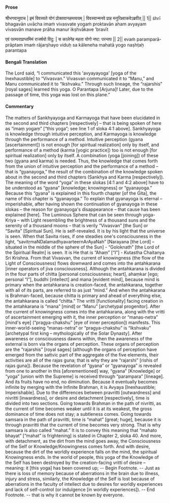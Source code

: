 #### Prose 

श्रीभगवानुवाच |
इमं विवस्वते योगं प्रोक्तवानहमव्ययम् |
विवस्वान्मनवे प्राह मनुरिक्ष्वाकवेऽब्रवीत् || 1||
śhrī bhagavān uvācha
imaṁ vivasvate yogaṁ proktavān aham avyayam
vivasvān manave prāha manur ikṣhvākave ’bravīt

एवं परम्पराप्राप्तमिमं राजर्षयो विदु: |
स कालेनेह महता योगो नष्ट: परन्तप || 2||
evaṁ paramparā-prāptam imaṁ rājarṣhayo viduḥ
sa kāleneha mahatā yogo naṣhṭaḥ parantapa

 #### Bengali Translation 

The Lord said, “I communicated this 'avyayayoga' [yoga of the Inexhaustible] to “Vivasvan.” Vivasvan communicated it to “Manu,” and Manu communicated it to “Ikshvaku.” Through such lineage, the “rajarshis” [royal sages] learned this yoga. O Parantapa [Arjuna]! Later, due to the passage of time, this yoga was lost on this plane.”

 #### Commentary 

The matters of Sankhyayoga and Karmayoga that have been elucidated in the second and third chapters [respectively] – that is being spoken of here as “imaṃ yogaṃ” [“this yoga”; see line 1 of sloka 4:1 above]. Sankhyayoga is knowledge through intuitive perception, and Karmayoga is knowledge through the performance of a method. Intuitive perception (gyana [ascertainment]) is not enough [for spiritual realization] only by itself, and performance of a method (karma [yogic practice]) too is not enough [for spiritual realization] only by itself. A combination (yoga [joining]) of these two (gyana and karma) is needed. Thus, the knowledge that comes forth from the union of intuitive perception and the performance of a method – that is “gyanayoga,” the result of the combination of the knowledge spoken about in the second and third chapters (Sankhya and Karma [respectively]). The meaning of the word “yoga” in these slokas [4:1 and 4:2 above] have to be understood as “gyana” [knowledge; knowingness] or “gyanayoga.” Because this “gyana” is explained in this fourth chapter [of the Gita], the name of this chapter is “gyanayoga.” To explain that gyanayoga is eternal – imperishable, after having shown the continuation of gyanayoga in these slokas – the reason for gyanayoga's disappearance – that cause has been explained [here]. The Luminous Sphere that can be seen through yoga-Kriya – with Light resembling the brightness of a thousand suns and the serenity of a thousand moons – that is verily “Vivasvan” [the Sun] or “Savita” [Spiritual Sun]. He is self-revealed. It is by his light that the universe is seen. When that Savita rises, if one steadies one's consciousness in the light,      “savitṛmaNDalamadhyavarteernArAyaNah” [Narayana [the Lord] – situated in the middle of the sphere of the Sun] - “Goloknath” [the Lord of the Spiritual Realm] is seen. It is He that is “Ahaṃ” [“I”] - Kutastha Chaitanya Sri Krishna. From that Vivasvan, the current of knowingness (the flow of the Light of Consciousness) flows downward and comes into the antahkarana [inner operators of jiva consciousness]. Although the antahkarana is divided in the four parts of chitta [personal consciousness; heart], ahaṃkar [ego; personal “I”], buddhi [intellect] and mana [evident mind], because mind is primary when the antahkarana is creation-faced, the antahkarana, together with all of its parts, are referred to as just “mind.” And when the antahkarana is Brahman-faced, because chitta is primary and ahead of everything else, the antahkarana is called “chitta.” The vritti [functionality] facing creation in the antahkarana is “mana” [mind] or “Manu” [archetypal progenitor]. After the current of knowingness comes into the antahkarana, along with the vritti of ascertainment emerging with it, the inner perception or “manas-netra” [mind's eye] (“pragya-chakshu” [eye of inner perception]) manifests. This inner-world-seeing “manas-netra” or “pragya-chakshu” is “Ikshvaku” [archetypal first king – mythologically of the Solar Dynasty]. After awareness or consciousness dawns within, then the awareness of the external is born via the organs of perception. These organs of perception are the “rajarshis” [royal sages] (although the organs of perception have emerged from the sattvic part of the aggregate of the five elements, their activities are all of the rajas guna; that is why they are “rajarshi” [rishis of rajas guna]). Because the revelation of “gyana” or “gyanayoga” is revealed from one to another in this [aforementioned] way, “gyana” [Knowledge] or “yoga” [union with the Supreme] is received through “parampara” [lineage]. And its fruits have no end, no diminution. Because it eventually becomes infinite by merging with the Infinite Brahman, it is Avyaya [Inexhaustible; Imperishable]. Due to the differences between pravritti [outwardness] and nivritti [inwardness], or desire and detachment [respectively], time is divided into two sections. Going towards Brahman in the path of nivritti, as the current of time becomes weaker until it is at its weakest, the gross dominance of time does not stay; a subtleness comes. Going towards samsara in the path of pravritti, time is “mahat” [great; huge], because it is through pravritti that the current of time becomes very strong. That is why samsara is also called “mahat.” It is to convey this meaning that “mahato bhayat” [“mahat” is frightening] is stated in Chapter 2, sloka 40. And more, with detachment, as the dirt from the mind goes away, the Consciousness of the Self or Knowledge/Knowingness comes forth. And with desire, because the dirt of the worldly experience falls on the mind, the spiritual Knowingness ends. In the world of people, this yoga of the Knowledge of the Self has been destroyed by the creation-facing vritti of desire – meaning: it [this yoga] has been covered up; -- Begin Footnote. -- Just as there is loss of memory because of aberrations in the brain due to illness, injury and stress, similarly, the Knowledge of the Self is lost because of aberrations in the faculty of intellect due to desires for worldly experiences and lack of self-control (or indulgence [in worldly experiences]). -- End Footnote. -- that is why it cannot be known by everyone.